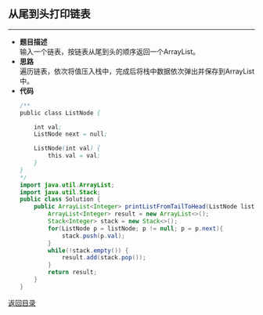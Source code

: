 ## **从尾到头打印链表**
-----------------------
* **题目描述**  
输入一个链表，按链表从尾到头的顺序返回一个ArrayList。
* **思路**  
遍历链表，依次将值压入栈中，完成后将栈中数据依次弹出并保存到ArrayList中。
* **代码**
    ``` java
    /**
    public class ListNode {

        int val;
        ListNode next = null;

        ListNode(int val) {
            this.val = val;
        }
    }
    */
    import java.util.ArrayList;
    import java.util.Stack;
    public class Solution {
        public ArrayList<Integer> printListFromTailToHead(ListNode listNode) {
            ArrayList<Integer> result = new ArrayList<>();
            Stack<Integer> stack = new Stack<>();
            for(ListNode p = listNode; p != null; p = p.next){
                stack.push(p.val);
            }
            while(!stack.empty()) {
                result.add(stack.pop());
            }
            return result;
        }
    }
    ```

[返回目录](https://maxwell-l.github.io/WriteSomething/something/swordoffer)